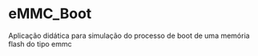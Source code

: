 # eMMC_Boot
 Aplicação didática para simulação do processo de boot de uma memória flash do tipo emmc
